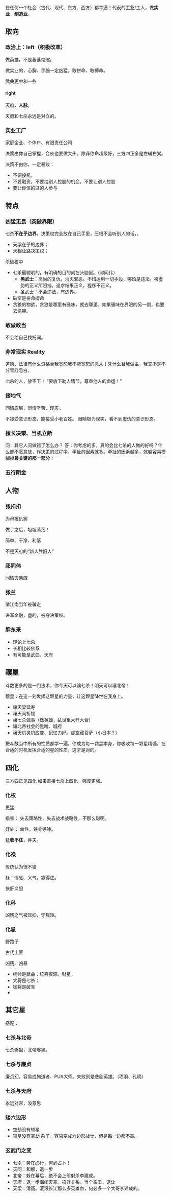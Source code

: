 在任何一个社会（古代、现代、东方、西方）都牛逼！代表的**工业**/工人，做**实业**，**制造业**。


## 取向

### 政治上：left（积极改革）

做英雄，不是萎萎缩缩。

做实业的，心胸、手腕一定凶猛。敢拼命、敢搏命。

武曲更中和一些
#### right

天府，**人脉**。

天府和七杀永远是对立的。

### 实业工厂

家庭企业、个体户、有限责任公司

决策由你自己掌握，合伙也要做大头。除非你命超级好，三方四正全是左辅右粥。

决策不由你，一定暴败：
- 不要投机， 
- 不要融资，不要给别人控股的机会。不要让别人控股
- 要让你信的过的人参与



## 特点

### 凶猛无畏（突破界限）

七杀**不在乎边界**，决策权完全放在自己手里，压根不会听别人的话，。
- 天梁在乎的边界；
- 天相让路决策权；

杀破狼中
- 七杀最聪明的，有明确的目的刻在头脑里。（祁同伟）
	- **黑武士**：高尚的复仇，消灭邪恶。不惜运用一切手段，哪怕是违法。被虚伪的正义所阻挡。追求结果正义，程序不正义。
	- 圣武士：不会违法，有边界。
- 破军是拼命搏命
- 贪狼的物欲，贪狼是哪里有骚味，就去哪里。如果骚味在界限的另一侧，也要去偷腥。

### 敢做敢当

 不会给自己找托词。

### 非常现实 Reality

道德、法律有什么资格替我宽恕我不能宽恕的恶人！凭什么替我做主，我又不是不分青红皂白。

七杀的人，放不下！
“要放下助人情节，尊重他人的命运！”

### 接地气

同情底层，同情辛苦、现实。

不接受意识形态，能接受小老百姓。
眼睛极为现实，看不到虚伪的意识形态。

### 擅长决策、当机立断

问：其它人问做错了怎么办？
答：你考虑的多，真的会比七杀的人做的好吗？什么都不愿意放，作决策的过程中，牵扯的因素就多。牵扯的因素越多，就越容易模糊掉**最关键的那一部分**！


### 五行阴金


## 人物

### 张扣扣

为母报仇案

做了之后，坦坦荡荡！

简单、干净、利落

不是天府的“新人胜旧人”

### 祁同伟

同情穷亲戚

### 张兰

俏江南当年被骗走

进军金融，虚的，被夺决策权。

### 胖东来

- 理论上七杀
- 长相比较佛系
- 有可能是武曲、天府



## 禳星

斗数更多的是一门法术，你今天可以禳七杀！明天可以禳北帝！

禳星：在这一刻发挥这颗星的力量，让这颗星降世在我身上。
- 禳天梁延寿
- 禳天同祈福
- 禳七杀做事（做英雄，乱世里大开大合）
- 禳北帝社会的黑暗、城府
- 禳天机灵机应变、记忆力好。虚空藏菩萨（小日本？）

把斗数当中所有的性质都学一遍，你成为每一颗星本身，你吸收每一颗星精髓，在合适的时机发挥合适的星的性质，这才是对的。




## 四化

三方四正见四化
如果直接七杀上四化，强度更强。

### 化权

更猛

损害：
失去策略性、失去战术战略性，不那么聪明。

好处：
血性，铁骨铮铮。

猛**收不住**，莽夫。

### 化禄

传统认为很不错

禄：情感、义气，靠得住。

侠肝义胆

### 化科

凶残之气被压抑，守规矩。

### 化忌

野路子

古代土匪

凶残、凶暴


- 统帅是武曲：统筹资源，财星。
- 大将是七杀：
- 猛将是破军
- 
## 其它星

搭配：
### 七杀与北帝
七杀够狠，北帝够黑。

### 七杀与廉贞
廉贞幻，容易成殉道者、PUA大师。失败则是悲剧英雄。（项羽、孔明）

### 七杀与天府

永远对宫，没意思

### 矮六边形

- 空劫没有辅星
- 辅星没有空劫
杂了，容易变成六边形战士，但是每一边都不高。

### 玄武门之变

- 七杀：势在必行，何必占卜！
- 天同：和解，退一步
- 北帝：躲在幕后，绝不会上前射杀李建成。
- 天府：退一步海阔天空。搞好关系，当个亲王。退让
- 天梁：清高。滚滚长江那么多英雄血，何必多一个大哥李建成的。